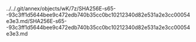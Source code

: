 ../../.git/annex/objects/wK/7z/SHA256E-s65--93c3ff1d5644bee9c472edb740b35cc0bc10212340d82e531a2e3cc00054e3e3.md/SHA256E-s65--93c3ff1d5644bee9c472edb740b35cc0bc10212340d82e531a2e3cc00054e3e3.md